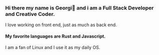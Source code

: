 ### Hi there my name is Georgi👋 and i am a Full Stack Developer and Creative Coder. 
I love working on front end, just as much as back end.

#### My favorite languages are **Rust** and **Javascript**.
I am a fan of Linux and I use it as my daily OS.

